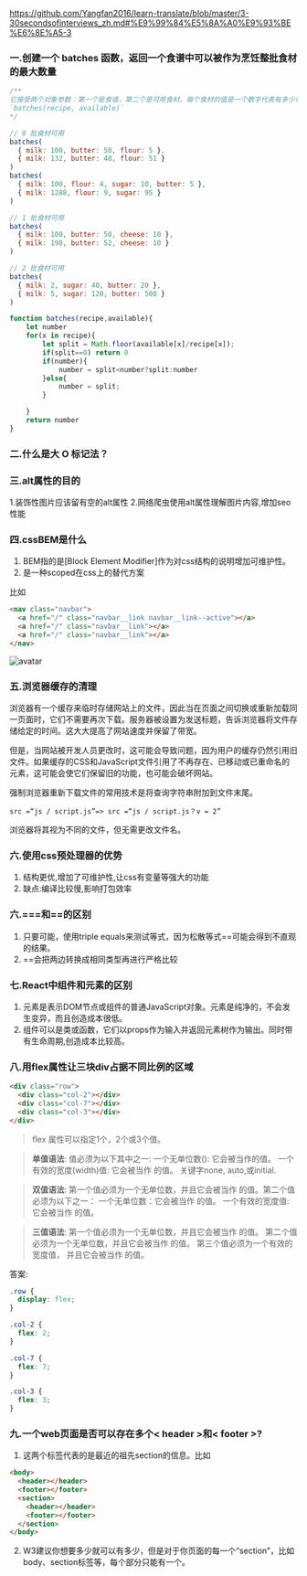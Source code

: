 https://github.com/Yangfan2016/learn-translate/blob/master/3-30secondsofinterviews_zh.md#%E9%99%84%E5%8A%A0%E9%93%BE%E6%8E%A5-3

### 一.创建一个 batches 函数，返回一个食谱中可以被作为烹饪整批食材的最大数量
```js
/**
它接受两个对象参数：第一个是食谱，第二个是可用食材。每个食材的值是一个数字代表有多少单位
`batches(recipe, available)`
*/

// 0 批食材可用
batches(
  { milk: 100, butter: 50, flour: 5 },
  { milk: 132, butter: 48, flour: 51 }
)
batches(
  { milk: 100, flour: 4, sugar: 10, butter: 5 },
  { milk: 1288, flour: 9, sugar: 95 }
)

// 1 批食材可用
batches(
  { milk: 100, butter: 50, cheese: 10 },
  { milk: 198, butter: 52, cheese: 10 }
)

// 2 批食材可用
batches(
  { milk: 2, sugar: 40, butter: 20 },
  { milk: 5, sugar: 120, butter: 500 }
)
```

```js
function batches(recipe,available){
    let number
    for(x in recipe){
        let split = Math.floor(available[x]/recipe[x]);
        if(split==0) return 0
        if(number){
            number = split<number?split:number
        }else{
            number = split;
        }

    }
    return number
}
```

### 二.什么是大 O 标记法？

### 三.alt属性的目的
1.装饰性图片应该留有空的alt属性
2.网络爬虫使用alt属性理解图片内容,增加seo性能

### 四.cssBEM是什么
1. BEM指的是[Block Element Modifier]作为对css结构的说明增加可维护性。
2. 是一种scoped在css上的替代方案

比如 
```html
<nav class="navbar">
  <a href="/" class="navbar__link navbar__link--active"></a>
  <a href="/" class="navbar__link"></a>
  <a href="/" class="navbar__link"></a>
</nav>
```

![avatar](https://user-gold-cdn.xitu.io/2017/4/6/7a8eb60f0abf36bdc0caf3cbc972fa43.png?imageView2/0/w/1280/h/960/format/webp/ignore-error/1)

### 五.浏览器缓存的清理

浏览器有一个缓存来临时存储网站上的文件，因此当在页面之间切换或重新加载同一页面时，它们不需要再次下载。服务器被设置为发送标题，告诉浏览器将文件存储给定的时间。这大大提高了网站速度并保留了带宽。

但是，当网站被开发人员更改时，这可能会导致问题，因为用户的缓存仍然引用旧文件。如果缓存的CSS和JavaScript文件引用了不再存在、已移动或已重命名的元素，这可能会使它们保留旧的功能，也可能会破坏网站。

强制浏览器重新下载文件的常用技术是将查询字符串附加到文件末尾。

```
src =“js / script.js”=> src =“js / script.js？v = 2”
```

浏览器将其视为不同的文件，但无需更改文件名。

### 六.使用css预处理器的优势

1. 结构更优,增加了可维护性,让css有变量等强大的功能
2. 缺点:编译比较慢,影响打包效率

### 六.===和==的区别

1. 只要可能，使用triple equals来测试等式，因为松散等式==可能会得到不直观的结果。
2. ==会把两边转换成相同类型再进行严格比较

### 七.React中组件和元素的区别

1. 元素是表示DOM节点或组件的普通JavaScript对象。元素是纯净的，不会发生变异，而且创造成本很低。
2. 组件可以是类或函数，它们以props作为输入并返回元素树作为输出。同时带有生命周期,创造成本比较高。

### 八.用flex属性让三块div占据不同比例的区域

```html
<div class="row">
  <div class="col-2"></div>
  <div class="col-7"></div>
  <div class="col-3"></div>
</div>
```

>flex 属性可以指定1个，2个或3个值。

>**单值语法**: 值必须为以下其中之一:
一个无单位数(<number>): 它会被当作<flex-grow>的值。
一个有效的宽度(width)值: 它会被当作 <flex-basis>的值。
关键字none, auto,或initial.

>**双值语法**: 第一个值必须为一个无单位数，并且它会被当作 <flex-grow> 的值。第二个值必须为以下之一：
一个无单位数：它会被当作 <flex-shrink> 的值。
一个有效的宽度值: 它会被当作 <flex-basis> 的值。

>**三值语法**:
第一个值必须为一个无单位数，并且它会被当作 <flex-grow> 的值。
第二个值必须为一个无单位数，并且它会被当作  <flex-shrink> 的值。
第三个值必须为一个有效的宽度值， 并且它会被当作 <flex-basis> 的值。

答案:
```css
.row {
  display: flex;
}

.col-2 {
  flex: 2;
}

.col-7 {
  flex: 7;
}

.col-3 {
  flex: 3;
}
```

### 九.一个web页面是否可以存在多个< header >和< footer >?

1. 这两个标签代表的是最近的祖先section的信息。比如

```html
<body>
  <header></header>
  <footer></footer>
  <section>
    <header></header>
    <footer></footer>
  </section>
</body>
```

2. W3建议你想要多少就可以有多少，但是对于你页面的每一个“section”，比如body、section标签等，每个部分只能有一个。

